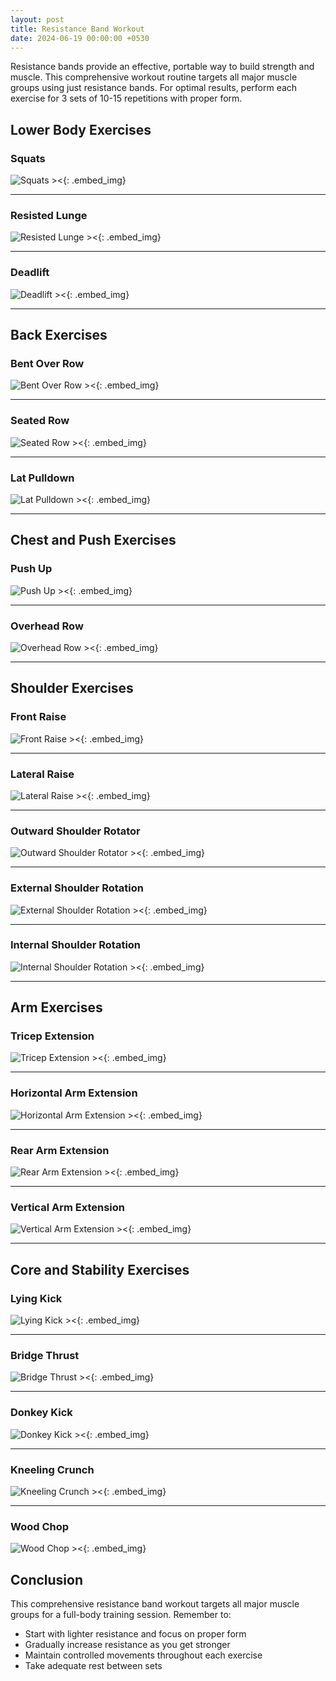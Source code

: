 ```yaml
---
layout: post
title: Resistance Band Workout
date: 2024-06-19 00:00:00 +0530
---
```


Resistance bands provide an effective, portable way to build strength and muscle. This comprehensive workout routine targets all major muscle groups using just resistance bands. For optimal results, perform each exercise for 3 sets of 10-15 repetitions with proper form.

## Lower Body Exercises

### Squats

![Squats ><](/assets/2024-06-19-resistance_band_workout/squats.png){: .embed_img}

---

### Resisted Lunge

![Resisted Lunge ><](/assets/2024-06-19-resistance_band_workout/resisted_lunge.png){: .embed_img}

---

### Deadlift

![Deadlift ><](/assets/2024-06-19-resistance_band_workout/deadlift.png){: .embed_img}

---

## Back Exercises

### Bent Over Row

![Bent Over Row ><](/assets/2024-06-19-resistance_band_workout/bent_over_row.png){: .embed_img}

---

### Seated Row

![Seated Row ><](/assets/2024-06-19-resistance_band_workout/seated_row.png){: .embed_img}

---

### Lat Pulldown

![Lat Pulldown ><](/assets/2024-06-19-resistance_band_workout/lat_pulldown.png){: .embed_img}

---

## Chest and Push Exercises

### Push Up

![Push Up ><](/assets/2024-06-19-resistance_band_workout/push_up.png){: .embed_img}

---

### Overhead Row

![Overhead Row ><](/assets/2024-06-19-resistance_band_workout/overhead_row.png){: .embed_img}

---

## Shoulder Exercises

### Front Raise

![Front Raise ><](/assets/2024-06-19-resistance_band_workout/front_raise.png){: .embed_img}

---

### Lateral Raise

![Lateral Raise ><](/assets/2024-06-19-resistance_band_workout/lateral_raise.png){: .embed_img}

---

### Outward Shoulder Rotator

![Outward Shoulder Rotator ><](/assets/2024-06-19-resistance_band_workout/outward_shoulder_rotator.png){: .embed_img}

---

### External Shoulder Rotation

![External Shoulder Rotation ><](/assets/2024-06-19-resistance_band_workout/external_shoulder_rotation.png){: .embed_img}

---

### Internal Shoulder Rotation

![Internal Shoulder Rotation ><](/assets/2024-06-19-resistance_band_workout/internal_shoulder_rotation.png){: .embed_img}

---

## Arm Exercises

### Tricep Extension

![Tricep Extension ><](/assets/2024-06-19-resistance_band_workout/tricep_extension.png){: .embed_img}

---

### Horizontal Arm Extension

![Horizontal Arm Extension ><](/assets/2024-06-19-resistance_band_workout/horizontal_arm_extension.png){: .embed_img}

---

### Rear Arm Extension

![Rear Arm Extension ><](/assets/2024-06-19-resistance_band_workout/rear_arm_extension.png){: .embed_img}

---

### Vertical Arm Extension

![Vertical Arm Extension ><](/assets/2024-06-19-resistance_band_workout/vertical_arm_extension.png){: .embed_img}

---

## Core and Stability Exercises

### Lying Kick

![Lying Kick ><](/assets/2024-06-19-resistance_band_workout/lying_kick.png){: .embed_img}

---

### Bridge Thrust

![Bridge Thrust ><](/assets/2024-06-19-resistance_band_workout/bridge_thrust.png){: .embed_img}

---

### Donkey Kick

![Donkey Kick ><](/assets/2024-06-19-resistance_band_workout/donkey_kick.png){: .embed_img}

---

### Kneeling Crunch

![Kneeling Crunch ><](/assets/2024-06-19-resistance_band_workout/kneeling_crunch.png){: .embed_img}

---

### Wood Chop

![Wood Chop ><](/assets/2024-06-19-resistance_band_workout/wood_chop.png){: .embed_img}

## Conclusion

This comprehensive resistance band workout targets all major muscle groups for a full-body training session. Remember to:
- Start with lighter resistance and focus on proper form
- Gradually increase resistance as you get stronger
- Maintain controlled movements throughout each exercise
- Take adequate rest between sets
